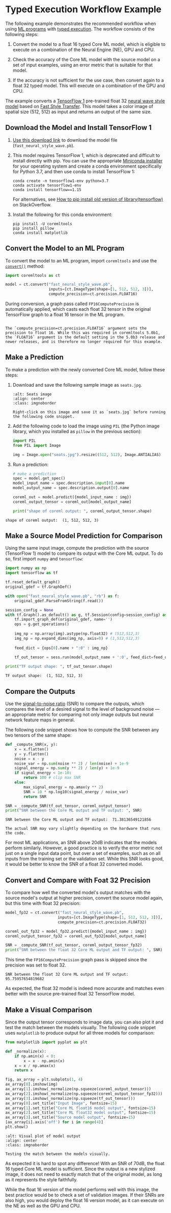 # Typed Execution Workflow Example

The following example demonstrates the recommended workflow when using [ML programs](convert-to-ml-program) with [typed execution](typed-execution). The workflow consists of the following steps:

1. Convert the model to a float 16 typed Core ML model, which is eligible to execute on a combination of the Neural Engine (NE), GPU and CPU.

2. Check the accuracy of the Core ML model with the source model on a set of input examples, using an error metric that is suitable for that model.

3. If the accuracy is not sufficient for the use case, then convert again to a float 32 typed model. This will execute on a combination of the GPU and CPU. 

The example converts a [TensorFlow 1](https://www.tensorflow.org/) pre-trained float 32 [neural wave style model](https://medium.com/hackernoon/diy-prisma-fast-style-transfer-app-with-coreml-and-tensorflow-817c3b90dacd) based on [Fast Style Transfer](https://github.com/lengstrom/fast-style-transfer). This model takes a color image of spatial size (512, 512) as input and returns an output of the same size.

## Download the Model and Install TensorFlow 1

1. [Use this download link](https://docs-assets.developer.apple.com/coremltools/models/fast_neural_style_wave.pb) to download the model file (`fast_neural_style_wave.pb`).

2. This model requires TensorFlow 1, which is deprecated and difficult to install directly with pip. You can use the appropriate [Miniconda installer](https://docs.conda.io/en/latest/miniconda.html) for your operating system and create a conda environment specifically for Python 3.7, and then use conda to install TensorFlow 1:
    
    ```shell
    conda create -n tensorflow1-env python=3.7
    conda activate tensorflow1-env
    conda install tensorflow==1.15
    ```
    
    For alternatives, see [How to pip install old version of library(tensorflow)](https://stackoverflow.com/questions/41937915/how-to-pip-install-old-version-of-librarytensorflow) on StackOverflow.

3. Install the following for this conda environment:
    
    ```
    pip install -U coremltools
    pip install pillow
    conda install matplotlib
    ```


## Convert the Model to an ML Program

To convert the model to an ML program, import `coremltools` and use the [`convert()`](https://apple.github.io/coremltools/source/coremltools.converters.mil.html#coremltools.converters._converters_entry.convert) method:

```python
import coremltools as ct

model = ct.convert("fast_neural_style_wave.pb", 
                   inputs=[ct.ImageType(shape=[1, 512, 512, 3])],
                   compute_precision=ct.precision.FLOAT16)
```

During conversion, a graph pass called `FP16ComputePrecision` is automatically applied, which casts each float 32 tensor in the original TensorFlow graph to a float 16 tensor in the ML program.

```{admonition} Compute Precision Parameter

The `compute_precision=ct.precision.FLOAT16` argument sets the precision to float 16. While this was required in coremltools 5.0b1, the `FLOAT16` argument is the default setting in the 5.0b3 release and newer releases, and is therefore no longer required for this example.
```

## Make a Prediction

To make a prediction with the newly converted Core ML model, follow these steps:

1. Download and save the following sample image as `seats.jpg`.
    
    ```{figure} images/seats.jpg
    :alt: Seats image
    :align: center
    :class: imgnoborder

    Right-click on this image and save it as `seats.jpg` before running the following code snippet.
    ```

2. Add the following code to load the image using `PIL` (the Python image library, which you installed as `pillow` in the previous section):
    
    ```python
    import PIL
    from PIL import Image
    
    img = Image.open("seats.jpg").resize((512, 512), Image.ANTIALIAS)
    ```

3. Run a prediction:
    
    ```python
    # make a prediction
    spec = model.get_spec()
    model_input_name = spec.description.input[0].name
    model_output_name = spec.description.output[0].name
    
    coreml_out = model.predict({model_input_name : img})
    coreml_output_tensor = coreml_out[model_output_name]
    
    print("shape of coreml output: ", coreml_output_tensor.shape)
    ```

```text Output
shape of coreml output:  (1, 512, 512, 3)
```

## Make a Source Model Prediction for Comparison

Using the same input image, compute the prediction with the source (TensorFlow 1) model to compare its output with the Core ML output. To do so, first import `numpy` and `tensorflow`:

```python
import numpy as np
import tensorflow as tf

tf.reset_default_graph()
original_gdef = tf.GraphDef()

with open("fast_neural_style_wave.pb", "rb") as f:
    original_gdef.ParseFromString(f.read())

session_config = None
with tf.Graph().as_default() as g, tf.Session(config=session_config) as sess:
    tf.import_graph_def(original_gdef, name='')
    ops = g.get_operations()
    
    img_np = np.array(img).astype(np.float32) # (512,512,3)
    img_np = np.expand_dims(img_np, axis=0) # (1,512,512,3)
    
    feed_dict = {ops[0].name + ":0" : img_np}
    
    tf_out_tensor = sess.run(model_output_name + ':0', feed_dict=feed_dict)

print("TF output shape: ", tf_out_tensor.shape)
```

```text Output
TF output shape:  (1, 512, 512, 3)
```

## Compare the Outputs

Use the [signal-to-noise ratio](https://en.wikipedia.org/wiki/Signal-to-noise_ratio) (SNR) to compare the outputs, which compares the level of a desired signal to the level of background noise — an appropriate metric for comparing not only image outputs but neural network feature maps in general.

The following code snippet shows how to compute the SNR between any two tensors of the same shape:

```python
def _compute_SNR(x, y):
    x = x.flatten()
    y = y.flatten()
    noise = x - y
    noise_var = np.sum(noise ** 2) / len(noise) + 1e-9
    signal_energy = np.sum(y ** 2) / len(y) + 1e-9
    if signal_energy < 1e-10:
        return 100 # clip max SNR
    else:
        max_signal_energy = np.amax(y ** 2)
        SNR = 10 * np.log10(signal_energy / noise_var)
        return SNR
```

```python
SNR = _compute_SNR(tf_out_tensor, coreml_output_tensor)
print("SNR between the Core ML output and TF output: ", SNR)
```

```text Output
SNR between the Core ML output and TF output:  71.38136549121856
```

```{note}
The actual SNR may vary slightly depending on the hardware that runs the code.
```

For most ML applications, an SNR above 20dB indicates that the models perform similarly. However, a good practice is to verify the error metric not just on a single input data point, but over a set of examples, such as on all inputs from the training set or the validation set. While this SNR looks good, it would be better to know the SNR of a float 32 converted model.

## Convert and Compare with Foat 32 Precision

To compare how well the converted model's output matches with the source model's output at higher precision, convert the source model again, but this time with float 32 precision:

```python
model_fp32 = ct.convert("fast_neural_style_wave.pb", 
                       inputs=[ct.ImageType(shape=[1, 512, 512, 3])],
                       compute_precision=ct.precision.FLOAT32)

coreml_out_fp32 = model_fp32.predict({model_input_name : img})
coreml_output_tensor_fp32 = coreml_out_fp32[model_output_name]

SNR = _compute_SNR(tf_out_tensor, coreml_output_tensor_fp32)
print("SNR between the float 32 Core ML output and TF output: ", SNR)
```

This time the `FP16ComputePrecision` graph pass is skipped since the precision was set to float 32. 

```text Output
SNR between the float 32 Core ML output and TF output:  95.75957654819682
```

As expected, the float 32 model is indeed more accurate and matches even better with the source pre-trained float 32 TensorFlow model.

## Make a Visual Comparison

Since the output tensor corresponds to image data, you can also plot it and test the match between the models visually. The following code snippet uses `matplotlib` to produce output for all three models for comparison:

```python
from matplotlib import pyplot as plt 

def _normalize(x):
    if np.amin(x) < 0:
        x = x - np.amin(x)
    x = x / np.amax(x)
    return x

fig, ax_array = plt.subplots(1, 4)
ax_array[0].imshow(img)
ax_array[1].imshow(_normalize(np.squeeze(coreml_output_tensor)))
ax_array[2].imshow(_normalize(np.squeeze(coreml_output_tensor_fp32)))
ax_array[3].imshow(_normalize(np.squeeze(tf_out_tensor)))
ax_array[0].set_title("Input Image", fontsize=15)
ax_array[1].set_title("Core ML float16 model output", fontsize=15)
ax_array[2].set_title("Core ML float32 model output", fontsize=15)
ax_array[3].set_title("Source model output", fontsize=15)
[ax_array[i].axis('off') for i in range(4)]
plt.show()
```

```{figure} images/plot_style_transfer_outputs.png
:alt: Visual plot of model output
:align: center
:class: imgnoborder

Testing the match between the models visually.
```

As expected it is hard to spot any difference! With an SNR of 70dB, the float 16 typed Core ML model is sufficient. Since the output is a new stylized image, it does not need to exactly match that of the original model, as long as it represents the style faithfully.

While the float 16 version of the model performs well with this image, the best practice would be to check a set of validation images. If their SNRs are also high, you would deploy the float 16 version model, as it can execute on the NE as well as the GPU and CPU.

